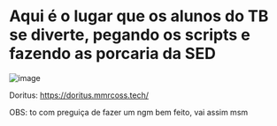 # Aqui é o lugar que os alunos do TB se diverte, pegando os scripts e fazendo as porcaria da SED
![image](https://github.com/user-attachments/assets/fd2a34d0-93da-417b-af58-c46a4fb8437d)

Doritus: https://doritus.mmrcoss.tech/




OBS: to com preguiça de fazer um ngm bem feito, vai assim msm

<!--git add--> 
<!--
**odeiocmsp/odeiocmsp** is a ✨ _special_ ✨ repository because its `README.md` (this file) appears on your GitHub profile.

Here are some ideas to get you started:

- 🔭 I’m currently working on ...
- 🌱 I’m currently learning ...
- 👯 I’m looking to collaborate on ...
- 🤔 I’m looking for help with ...
- 💬 Ask me about ...
- 📫 How to reach me: ...
- 😄 Pronouns: ...
- ⚡ Fun fact: ...
-->
